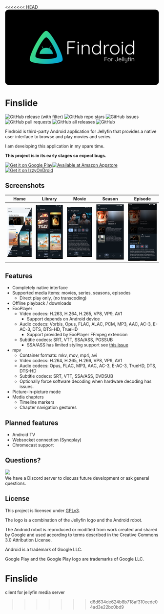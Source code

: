 <<<<<<< HEAD
![Findroid banner](images/findroid-banner.png)

# Finslide
![GitHub release (with filter)](https://img.shields.io/github/v/release/jarnedemeulemeester/findroid?style=for-the-badge)
![GitHub repo stars](https://img.shields.io/github/stars/jarnedemeulemeester/findroid?style=for-the-badge)
![GitHub issues](https://img.shields.io/github/issues/jarnedemeulemeester/findroid?style=for-the-badge)
![GitHub pull requests](https://img.shields.io/github/issues-pr/jarnedemeulemeester/findroid?style=for-the-badge)
![GitHub all releases](https://img.shields.io/github/downloads/jarnedemeulemeester/findroid/total?style=for-the-badge)
![GitHub](https://img.shields.io/github/license/jarnedemeulemeester/findroid?style=for-the-badge)

Findroid is third-party Android application for Jellyfin that provides a native user interface to browse and play movies and series.

I am developing this application in my spare time.

**This project is in its early stages so expect bugs.**

<a href='https://play.google.com/store/apps/details?id=dev.jdtech.jellyfin'><img alt='Get it on Google Play' src='https://play.google.com/intl/en_us/badges/static/images/badges/en_badge_web_generic.png' height="80"/></a><a href='http://www.amazon.com/gp/product/B0BTWC8DNZ'><img alt='Available at Amazon Appstore' src='https://user-images.githubusercontent.com/32322857/219019331-027a6775-7362-44bb-a026-281f71e9b37b.png' height="80"/></a><a href='https://apt.izzysoft.de/fdroid/index/apk/dev.jdtech.jellyfin'><img alt='Get it on IzzyOnDroid' src='https://gitlab.com/IzzyOnDroid/repo/-/raw/master/assets/IzzyOnDroid.png' height="80"/></a>

## Screenshots
| Home                                | Library                             | Movie                           | Season                            | Episode                             |
|-------------------------------------|-------------------------------------|---------------------------------|-----------------------------------|-------------------------------------|
| ![Home](images/home-light-dark.png) | ![Library](images/library-dark.png) | ![Movie](images/movie-dark.png) | ![Season](images/season-dark.png) | ![Episode](images/episode-dark.png) |

## Features
- Completely native interface
- Supported media items: movies, series, seasons, episodes 
  - Direct play only, (no transcoding)
- Offline playback / downloads
- ExoPlayer
  - Video codecs: H.263, H.264, H.265, VP8, VP9, AV1 
    - Support depends on Android device
  - Audio codecs: Vorbis, Opus, FLAC, ALAC, PCM, MP3, AAC, AC-3, E-AC-3, DTS, DTS-HD, TrueHD 
    - Support provided by ExoPlayer FFmpeg extension
  - Subtitle codecs: SRT, VTT, SSA/ASS, PGSSUB
    - SSA/ASS has limited styling support see [this issue](https://github.com/google/ExoPlayer/issues/8435)
- mpv
  - Container formats: mkv, mov, mp4, avi
  - Video codecs: H.264, H.265, H.266, VP8, VP9, AV1
  - Audio codecs: Opus, FLAC, MP3, AAC, AC-3, E-AC-3, TrueHD, DTS, DTS-HD
  - Subtitle codecs: SRT, VTT, SSA/ASS, DVDSUB
  - Optionally force software decoding when hardware decoding has issues.
- Picture-in-picture mode
- Media chapters
  - Timeline markers
  - Chapter navigation gestures

## Planned features
- Android TV
- Websocket connection (Syncplay)
- Chromecast support

## Questions?
[![](https://dcbadge.vercel.app/api/server/tg5VvTFwTV)](https://discord.gg/tg5VvTFwTV)\
We have a Discord server to discuss future development or ask general questions.

## License
This project is licensed under [GPLv3](LICENSE).

The logo is a combination of the Jellyfin logo and the Android robot.

The Android robot is reproduced or modified from work created and shared by Google and used according to terms described in the Creative Commons 3.0 Attribution License.

Android is a trademark of Google LLC.

Google Play and the Google Play logo are trademarks of Google LLC.

# Finslide
client for jellyfin media server 
>>>>>>> d6d634de624b8b718af310eede04ad3e22bc0bd9
